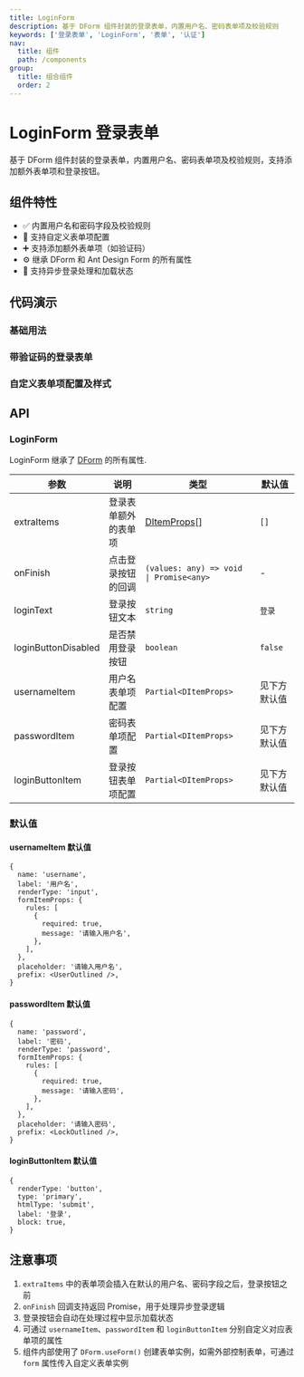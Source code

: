 ```yaml
---
title: LoginForm
description: 基于 DForm 组件封装的登录表单，内置用户名、密码表单项及校验规则
keywords: ['登录表单', 'LoginForm', '表单', '认证']
nav:
  title: 组件
  path: /components
group:
  title: 组合组件
  order: 2
---
```


# LoginForm 登录表单

基于 DForm 组件封装的登录表单，内置用户名、密码表单项及校验规则，支持添加额外表单项和登录按钮。

## 组件特性

- ✅ 内置用户名和密码字段及校验规则
- 🎨 支持自定义表单项配置
- ➕ 支持添加额外表单项（如验证码）
- ⚙️ 继承 DForm 和 Ant Design Form 的所有属性
- 🔄 支持异步登录处理和加载状态

## 代码演示

### 基础用法

<code src="./demos/demo1.tsx"></code>

### 带验证码的登录表单

<code src="./demos/demo2.tsx" title="额外配置表单" description="`extraItems`支持用户配置额外的表单项,比如验证码;额外的表单项会被插入在登录按钮之前"></code>

### 自定义表单项配置及样式

<code src="./demos/demo3.tsx" title="自定义配置及样式" description="通过`usernameItem`, `passwordItem`, `loginButtonItem`来自定义输入框或者登录按钮的配置和样式"></code>

## API

### LoginForm

LoginForm 继承了 [DForm](/components/d-form) 的所有属性.

| 参数                | 说明                 | 类型                                     | 默认值       |
| ------------------- | -------------------- | ---------------------------------------- | ------------ |
| extraItems          | 登录表单额外的表单项 | [DItemProps](/components/d-form#ditem)[] | `[]`         |
| onFinish            | 点击登录按钮的回调   | `(values: any) => void \| Promise<any>`  | -            |
| loginText           | 登录按钮文本         | `string`                                 | `登录`       |
| loginButtonDisabled | 是否禁用登录按钮     | `boolean`                                | `false`      |
| usernameItem        | 用户名表单项配置     | `Partial<DItemProps>`                    | 见下方默认值 |
| passwordItem        | 密码表单项配置       | `Partial<DItemProps>`                    | 见下方默认值 |
| loginButtonItem     | 登录按钮表单项配置   | `Partial<DItemProps>`                    | 见下方默认值 |

### 默认值

#### usernameItem 默认值

```tsx | pure
{
  name: 'username',
  label: '用户名',
  renderType: 'input',
  formItemProps: {
    rules: [
      {
        required: true,
        message: '请输入用户名',
      },
    ],
  },
  placeholder: '请输入用户名',
  prefix: <UserOutlined />,
}
```

#### passwordItem 默认值

```tsx | pure
{
  name: 'password',
  label: '密码',
  renderType: 'password',
  formItemProps: {
    rules: [
      {
        required: true,
        message: '请输入密码',
      },
    ],
  },
  placeholder: '请输入密码',
  prefix: <LockOutlined />,
}
```

#### loginButtonItem 默认值

```tsx | pure
{
  renderType: 'button',
  type: 'primary',
  htmlType: 'submit',
  label: '登录',
  block: true,
}
```

## 注意事项

1. `extraItems` 中的表单项会插入在默认的用户名、密码字段之后，登录按钮之前
2. `onFinish` 回调支持返回 Promise，用于处理异步登录逻辑
3. 登录按钮会自动在处理过程中显示加载状态
4. 可通过 `usernameItem`、`passwordItem` 和 `loginButtonItem` 分别自定义对应表单项的属性
5. 组件内部使用了 `DForm.useForm()` 创建表单实例，如需外部控制表单，可通过 `form` 属性传入自定义表单实例
